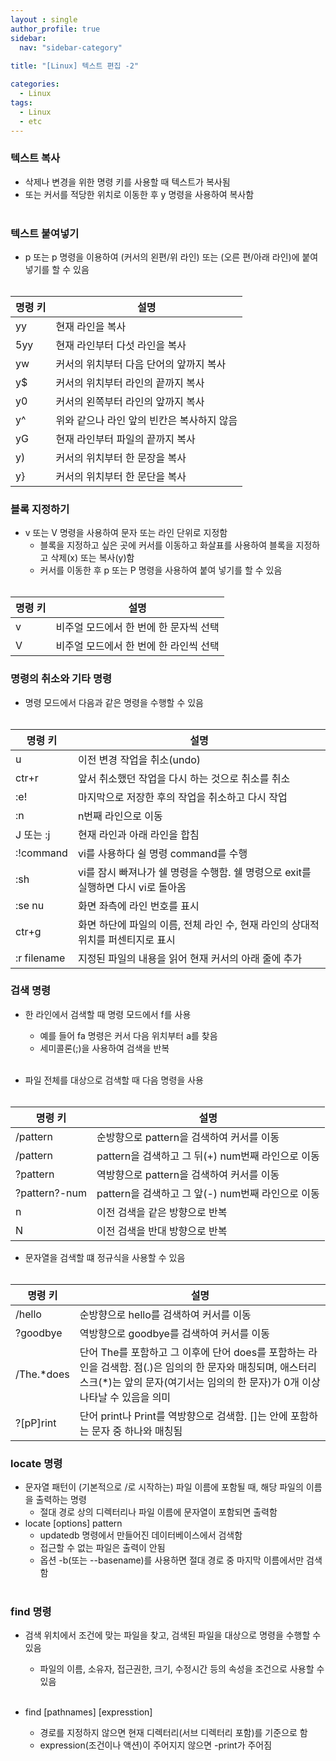 ```yaml
---
layout : single
author_profile: true
sidebar: 
  nav: "sidebar-category"
  
title: "[Linux] 텍스트 편집 -2"

categories:
  - Linux
tags:
  - Linux
  - etc
---
```


### 텍스트 복사
- 삭제나 변경을 위한 명령 키를 사용할 때 텍스트가 복사됨<br>
- 또는 커서를 적당한 위치로 이동한 후 y 명령을 사용하여 복사함<br><br>

### 텍스트 붙여넣기
- p 또는 p 명령을 이용하여 (커서의 왼편/위 라인) 또는 (오른 편/아래 라인)에 붙여넣기를 할 수 있음<br><br>

| 명령 키 | 설명 |
|--|--|
| yy | 현재 라인을 복사 |
| 5yy | 현재 라인부터 다섯 라인을 복사 |
| yw | 커서의 위치부터 다음 단어의 앞까지 복사 |
| y$ | 커서의 위치부터 라인의 끝까지 복사 |
| y0 | 커서의 왼쪽부터 라인의 앞까지 복사 |
| y^ | 위와 같으나 라인 앞의 빈칸은 복사하지 않음 |
| yG | 현재 라인부터 파일의 끝까지 복사 |
| y) | 커서의 위치부터 한 문장을 복사 |
| y} | 커서의 위치부터 한 문단을 복사 |

### 블록 지정하기
- v 또는 V 명령을 사용하여 문자 또는 라인 단위로 지정함<br>
	- 블록을 지정하고 싶은 곳에 커서를 이동하고 화살표를 사용하여 블록을 지정하고 삭제(x) 또는 복사(y)함<br>
	- 커서를 이동한 후 p 또는 P 명령을 사용하여 붙여 넣기를 할 수 있음<br><br>

| 명령 키 | 설명 |
|--|--|
| v | 비주얼 모드에서 한 번에 한 문자씩 선택 |
| V | 비주얼 모드에서 한 번에 한 라인씩 선택 |

### 명령의 취소와 기타 명령
- 명령 모드에서 다음과 같은 명령을 수행할 수 있음<br><br>

| 명령 키 | 설명 |
|--|--|
| u | 이전 변경 작업을 취소(undo) |
| ctr+r | 앞서 취소했던 작업을 다시 하는 것으로 취소를 취소 |
| :e! | 마지막으로 저장한 후의 작업을 취소하고 다시 작업 |
| :n | n번째 라인으로 이동 |
| J 또는 :j | 현재 라인과 아래 라인을 합침 |
| :!command | vi를 사용하다 쉴 명령 command를 수행 |
| :sh | vi를 잠시 빠져나가 쉘 명령을 수행함. 쉘 명령으로 exit를 실행하면 다시 vi로 돌아옴 |
| :se nu | 화면 좌측에 라인 번호를 표시 |
| ctr+g | 화면 하단에 파일의 이름, 전체 라인 수, 현재 라인의 상대적 위치를 퍼센티지로 표시 |
| :r filename | 지정된 파일의 내용을 읽어 현재 커서의 아래 줄에 추가 |

### 검색 명령
- 한 라인에서 검색할 때 명령 모드에서 f를 사용<br>
	- 예를 들어 fa 명령은 커서 다음 위치부터 a를 찾음<br>
	- 세미콜론(;)을 사용하여 검색을 반복<br><br>

- 파일 전체를 대상으로 검색할 때 다음 명령을 사용<br><br>

| 명령 키 | 설명 |
|--|--|
| /pattern | 순방향으로 pattern을 검색하여 커서를 이동 |
| /pattern | pattern을 검색하고 그 뒤(+) num번째 라인으로 이동 |
| ?pattern | 역방향으로 pattern을 검색하여 커서를 이동 |
| ?pattern?-num | pattern을 검색하고 그 앞(-) num번째 라인으로 이동 |
| n | 이전 검색을 같은 방향으로 반복 |
| N | 이전 검색을 반대 방향으로 반복 |

- 문자열을 검색할 떄 정규식을 사용할 수 있음<br><br>

| 명령 키 | 설명 |
|--|--|
| /hello| 순방향으로 hello를 검색하여 커서를 이동 |
| ?goodbye| 역방향으로 goodbye를 검색하여 커서를 이동 |
| /The.*does | 단어 The를 포함하고 그 이후에 단어 does를 포함하는 라인을 검색함. 점(.)은 임의의 한 문자와 매칭되며, 애스터리스크(*)는 앞의 문자(여기서는 임의의 한 문자)가 0개 이상 나타날 수 있음을 의미 |
| ?[pP]rint | 단어 print나 Print를 역방향으로 검색함. []는 안에 포함하는 문자 중 하나와 매칭됨 |

### locate 명령
- 문자열 패턴이 (기본적으로 /로 시작하는) 파일 이름에 포함될 때, 해당 파일의 이름을 출력하는 명령<br>
	- 절대 경로 상의 디렉터리나 파일 이름에 문자열이 포함되면 출력함<br>
- locate [options] pattern<br>
	- updatedb 명령에서 만들어진 데이터베이스에서 검색함<br>
	- 접근할 수 없는 파일은 출력이 안됨<br>
	- 옵션 -b(또는 --basename)를 사용하면 절대 경로 중 마지막 이름에서만 검색함<br><br>

### find 명령
- 검색 위치에서 조건에 맞는 파일을 찾고, 검색된 파일을 대상으로 명령을 수행할 수 있음<br>
	- 파일의 이름, 소유자, 접근권한, 크기, 수정시간 등의 속성을 조건으로 사용할 수 있음<br><br>

- find \[pathnames\] \[expresstion\]<br>
	- 경로를 지정하지 않으면 현재 디렉터리(서브 디렉터리 포함)를 기준으로 함<br>
	- expression(조건이나 액션)이 주어지지 않으면 -print가 주어짐<br><br>

